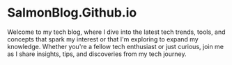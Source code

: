 # SalmonBlog.Github.io
Welcome to my tech blog, where I dive into the latest tech trends, tools, and concepts that spark my interest or that I'm exploring to expand my knowledge. Whether you're a fellow tech enthusiast or just curious, join me as I share insights, tips, and discoveries from my tech journey.
<!DOCTYPE html>
<html lang="en">
  <head>
    <meta charset="UTF-8">
    <meta name="viewport" content="width=device-width, initial-scale=1.0">
    <link rel="stylesheet" href="styles.css">
    <!-- Other meta tags and links as needed -->
  </head>
<header>
</header>
<body>
  
</body>    
</html>
